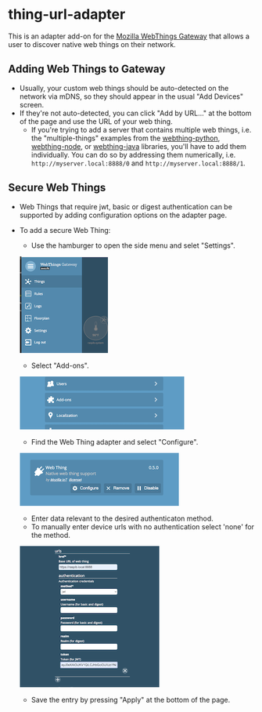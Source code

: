 # thing-url-adapter

This is an adapter add-on for the [Mozilla WebThings Gateway](https://github.com/mozilla-iot/gateway) that allows a user to discover native web things on their network.

## Adding Web Things to Gateway
* Usually, your custom web things should be auto-detected on the network via mDNS, so they should appear in the usual "Add Devices" screen.
* If they're not auto-detected, you can click "Add by URL..." at the bottom of the page and use the URL of your web thing.
    * If you're trying to add a server that contains multiple web things, i.e. the "multiple-things" examples from the [webthing-python](https://github.com/mozilla-iot/webthing-python), [webthing-node](https://github.com/mozilla-iot/webthing-node), or [webthing-java](https://github.com/mozilla-iot/webthing-java) libraries, you'll have to add them individually. You can do so by addressing them numerically, i.e. `http://myserver.local:8888/0` and `http://myserver.local:8888/1`.

## Secure Web Things
* Web Things that require jwt, basic or digest authentication can be supported by adding configuration options on the adapter page.
* To add a secure Web Thing:

    * Use the hamburger to open the side menu and selet "Settings".

    ![selet_settings.png](images/selet_settings.png)

    * Select "Add-ons".

    ![select_addons.png](images/select_addons.png)

    * Find the Web Thing adapter and select "Configure".

    ![select_configure.png](images/select_configure.png)

    * Enter data relevant to the desired authenticaton method.
    * To manually enter device urls with no authentication select 'none' for the method.

    ![enter_data.png](images/enter_data.png)

    * Save the entry by pressing "Apply" at the bottom of the page.
